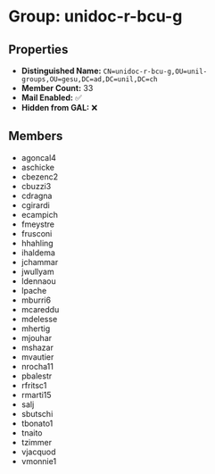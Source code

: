 # Group: unidoc-r-bcu-g

## Properties

- **Distinguished Name:** `CN=unidoc-r-bcu-g,OU=unil-groups,OU=gesu,DC=ad,DC=unil,DC=ch`
- **Member Count:** 33
- **Mail Enabled:** ✅
- **Hidden from GAL:** ❌

## Members

- agoncal4
- aschicke
- cbezenc2
- cbuzzi3
- cdragna
- cgirardi
- ecampich
- fmeystre
- frusconi
- hhahling
- ihaldema
- jchammar
- jwullyam
- ldennaou
- lpache
- mburri6
- mcareddu
- mdelesse
- mhertig
- mjouhar
- mshazar
- mvautier
- nrocha11
- pbalestr
- rfritsc1
- rmarti15
- salj
- sbutschi
- tbonato1
- tnaito
- tzimmer
- vjacquod
- vmonnie1
